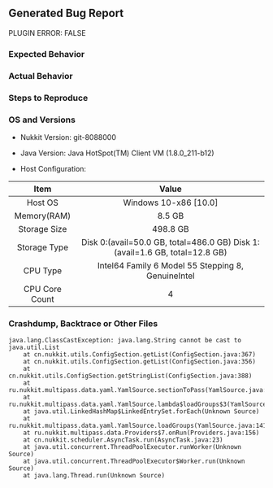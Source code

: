 <!--- Please do not ask questions or create discussion in the bug tracker. Use https://nukkitx.com -->
<!--- ONLY POST ISSUES WITH A CLEAN SERVER ON THE LATEST VERSION -->
## Generated Bug Report

<!--- DO NOT OPEN A ISSUE IF THIS IS A PLUGIN ERROR -->
PLUGIN ERROR: FALSE

### Expected Behavior
<!--- What would you expect to happen -->


### Actual Behavior
<!--- What actually happened -->


### Steps to Reproduce
<!--- Reliable steps which someone can use to reproduce the issue. Please do not create issues for non reproducible bug! -->


### OS and Versions

* Nukkit Version: git-8088000 
* Java Version: Java HotSpot(TM) Client VM (1.8.0_211-b12)

* Host Configuration: 

| Item | Value |
|:----:|:-----:|
| Host OS | Windows 10-x86 [10.0] |  
| Memory(RAM) | 8.5 GB | 
| Storage Size | 498.8 GB | 
| Storage Type | Disk 0:(avail=50.0 GB, total=486.0 GB) Disk 1:(avail=1.6 GB, total=12.8 GB)  | 
| CPU Type | Intel64 Family 6 Model 55 Stepping 8, GenuineIntel | 
| CPU Core Count | 4 | 

### Crashdump, Backtrace or Other Files

```
java.lang.ClassCastException: java.lang.String cannot be cast to java.util.List
	at cn.nukkit.utils.ConfigSection.getList(ConfigSection.java:367)
	at cn.nukkit.utils.ConfigSection.getList(ConfigSection.java:356)
	at cn.nukkit.utils.ConfigSection.getStringList(ConfigSection.java:388)
	at ru.nukkit.multipass.data.yaml.YamlSource.sectionToPass(YamlSource.java:204)
	at ru.nukkit.multipass.data.yaml.YamlSource.lambda$loadGroups$3(YamlSource.java:142)
	at java.util.LinkedHashMap$LinkedEntrySet.forEach(Unknown Source)
	at ru.nukkit.multipass.data.yaml.YamlSource.loadGroups(YamlSource.java:141)
	at ru.nukkit.multipass.data.Providers$7.onRun(Providers.java:156)
	at cn.nukkit.scheduler.AsyncTask.run(AsyncTask.java:23)
	at java.util.concurrent.ThreadPoolExecutor.runWorker(Unknown Source)
	at java.util.concurrent.ThreadPoolExecutor$Worker.run(Unknown Source)
	at java.lang.Thread.run(Unknown Source)

```